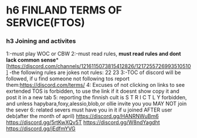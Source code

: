 # h6 FINLAND TERMS OF SERVICE(FTOS)

### h3 Joining and activites
1:-must play WOC or CBW
2:-must read rules, **must read rules and dont lack common sense*** [https://discord.com/channels/1216115073815412826/1217255726993510510]
-the following rules are jokes not rules:
    22
    23
3:-TOC of discord will be followed, if u find someone not following tos report them:https://discord.com/terms/
4: Excuses of not clicking on links to see exrtended TOS is forbidden, to use the link if it doesnt show copy it and post it in a new tab
5: reporting the finnish cult is S T R I C T L Y forbidden, and unless hapybara,foxy,alessio,blob,or ollie invite you you MAY NOT join the sever
6: related severs must have you in it if u joined AFTER user deb(after the month of april)
    https://discord.gg/HANRNWuBm6
    https://discord.gg/5rtKwXQv5T
    https://discord.gg/W8ndYagdht
    https://discord.gg/jEdfmYVG
